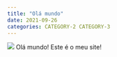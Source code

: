 ```yaml
---
title: "Olá mundo"
date: 2021-09-26
categories: CATEGORY-2 CATEGORY-3
---
```

<img src="https://www.rotamaxima.com.br/wp-content/uploads/2018/11/principal.png" />
Olá mundo!
Este é o meu site!
